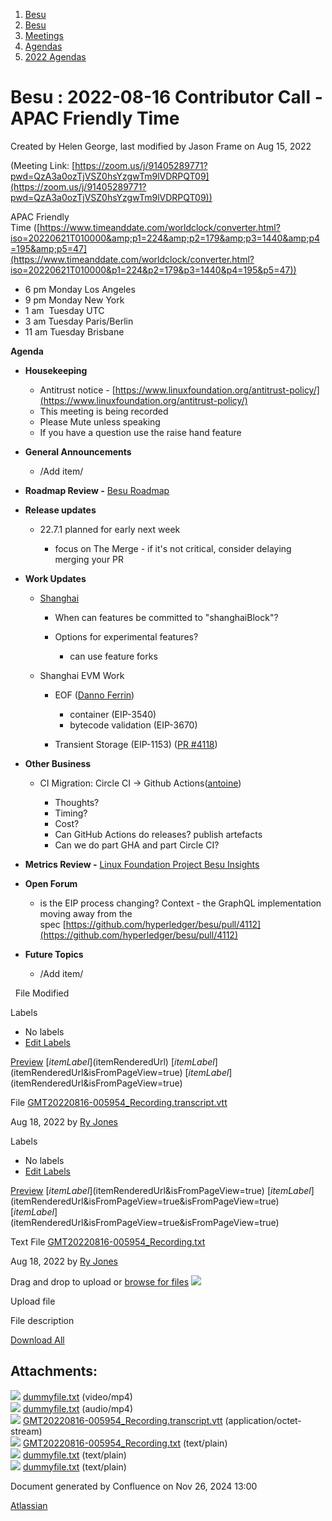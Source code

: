1. [Besu](index.html)
2. [Besu](Besu_22151173.html)
3. [Meetings](Meetings_22153838.html)
4. [Agendas](Agendas_22153868.html)
5. [2022 Agendas](2022-Agendas_22155133.html)

# Besu : 2022-08-16 Contributor Call - APAC Friendly Time

Created by Helen George, last modified by Jason Frame on Aug 15, 2022

(Meeting Link: ⁨[https://zoom.us/j/91405289771?pwd=QzA3a0ozTjVSZ0hsYzgwTm9lVDRPQT09](https://zoom.us/j/91405289771?pwd=QzA3a0ozTjVSZ0hsYzgwTm9lVDRPQT09))

APAC Friendly Time ([https://www.timeanddate.com/worldclock/converter.html?iso=20220621T010000&amp;p1=224&amp;p2=179&amp;p3=1440&amp;p4=195&amp;p5=47](https://www.timeanddate.com/worldclock/converter.html?iso=20220621T010000&p1=224&p2=179&p3=1440&p4=195&p5=47))

- 6 pm Monday Los Angeles
- 9 pm Monday New York
- 1 am  Tuesday UTC
- 3 am Tuesday Paris/Berlin
- 11 am Tuesday Brisbane

**Agenda**

- **Housekeeping**
  
  - Antitrust notice - [https://www.linuxfoundation.org/antitrust-policy/](https://www.linuxfoundation.org/antitrust-policy/)
  - This meeting is being recorded
  - Please Mute unless speaking
  - If you have a question use the raise hand feature
- **General Announcements**
  
  - /Add item/
- **Roadmap Review -** [Besu Roadmap](https://lf-hyperledger.atlassian.net/wiki/display/BESU/Roadmap)
- **Release updates**
  
  - 22.7.1 planned for early next week
    
    - focus on The Merge - if it's not critical, consider delaying merging your PR
- **Work Updates**
  
  - [Shanghai](https://github.com/ethereum/execution-specs/blob/master/network-upgrades/mainnet-upgrades/shanghai.md)  
    
    - When can features be committed to "shanghaiBlock"?
    - Options for experimental features?
      
      - can use feature forks
  - Shanghai EVM Work 
    
    - EOF ([Danno Ferrin](https://lf-hyperledger.atlassian.net/wiki/people/5b7f2d80c4e4892a5b789551?ref=confluence))
      
      - container (EIP-3540)
      - bytecode validation (EIP-3670)
    - Transient Storage (EIP-1153) ([PR #](https://lf-hyperledger.atlassian.net/wiki/display/~shemnon/)[4](https://github.com/hyperledger/besu/pull/4118)[118](https://lf-hyperledger.atlassian.net/wiki/display/~shemnon/))
- **Other Business**
  
  - CI Migration: Circle CI → Github Actions([antoine](https://lf-hyperledger.atlassian.net/wiki/people/5e57690590dfb70c9e6254a7?ref=confluence))
    
    - Thoughts?
    - Timing?
    - Cost?
    - Can GitHub Actions do releases? publish artefacts
    - Can we do part GHA and part Circle CI?
- **Metrics Review -** [Linux Foundation Project Besu Insights](https://insights.lfx.linuxfoundation.org/projects/hyperledger%2Fbesu/dashboard;quicktime=time_filter_3Y)
- **Open Forum**
  
  - is the EIP process changing? Context - the GraphQL implementation moving away from the spec [https://github.com/hyperledger/besu/pull/4112](https://github.com/hyperledger/besu/pull/4112)
- **Future Topics**
  
  - /Add item/

  File Modified

Labels

- No labels
- [Edit Labels](# "Edit Labels")

[Preview]() [$itemLabel]($itemRenderedUrl) [$itemLabel]($itemRenderedUrl&isFromPageView=true) [$itemLabel]($itemRenderedUrl&isFromPageView=true)

File [GMT20220816-005954\_Recording.transcript.vtt](attachments/22155768/22155786.vtt "Download")

Aug 18, 2022 by [Ry Jones](/wiki/people/557058:078cecfc-fb17-4d9a-8759-b5b74efa6850)

Labels

- No labels
- [Edit Labels](# "Edit Labels")

[Preview]() [$itemLabel]($itemRenderedUrl&isFromPageView=true) [$itemLabel]($itemRenderedUrl&isFromPageView=true&isFromPageView=true) [$itemLabel]($itemRenderedUrl&isFromPageView=true&isFromPageView=true)

Text File [GMT20220816-005954\_Recording.txt](attachments/22155768/22155787.txt "Download")

Aug 18, 2022 by [Ry Jones](/wiki/people/557058:078cecfc-fb17-4d9a-8759-b5b74efa6850)

Drag and drop to upload or [browse for files]() ![](images/icons/wait.gif)

Upload file

File description

[Download All](/wiki/download/all_attachments?pageId=22155768 "Download all the latest versions of attachments on this page as single zip file.")

## Attachments:

![](images/icons/bullet_blue.gif) [dummyfile.txt](attachments/22155768/22156995.txt) (video/mp4)  
![](images/icons/bullet_blue.gif) [dummyfile.txt](attachments/22155768/22156957.txt) (audio/mp4)  
![](images/icons/bullet_blue.gif) [GMT20220816-005954\_Recording.transcript.vtt](attachments/22155768/22155786.vtt) (application/octet-stream)  
![](images/icons/bullet_blue.gif) [GMT20220816-005954\_Recording.txt](attachments/22155768/22155787.txt) (text/plain)  
![](images/icons/bullet_blue.gif) [dummyfile.txt](attachments/22155768/22155785.txt) (text/plain)  
![](images/icons/bullet_blue.gif) [dummyfile.txt](attachments/22155768/22155784.txt) (text/plain)

Document generated by Confluence on Nov 26, 2024 13:00

[Atlassian](http://www.atlassian.com/)
